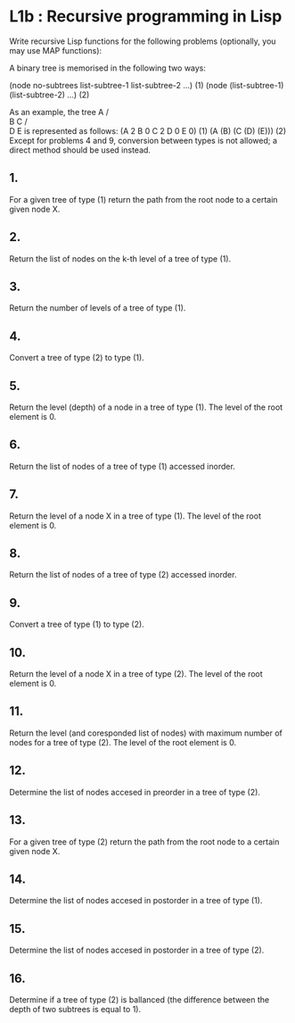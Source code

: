 # L1b : Recursive programming in Lisp

Write recursive Lisp functions for the following problems (optionally, you may use MAP functions):

A binary tree is memorised in the following two ways:

(node no-subtrees list-subtree-1 list-subtree-2 ...) (1)
(node (list-subtree-1) (list-subtree-2) ...) (2)

As an example, the tree
 A
/ \
B C
 / \
D   E
is represented as follows:
(A 2 B 0 C 2 D 0 E 0) (1)
(A (B) (C (D) (E))) (2)
Except for problems 4 and 9, conversion between types is not allowed; a direct method should be 
used instead.

## 1. 
For a given tree of type (1) return the path from the root node to a certain given node X.
## 2. 
Return the list of nodes on the k-th level of a tree of type (1).
## 3. 
Return the number of levels of a tree of type (1).
## 4. 
Convert a tree of type (2) to type (1).
## 5. 
Return the level (depth) of a node in a tree of type (1). The level of the root element is 0.
## 6. 
Return the list of nodes of a tree of type (1) accessed inorder.
## 7. 
Return the level of a node X in a tree of type (1). The level of the root element is 0.
## 8. 
Return the list of nodes of a tree of type (2) accessed inorder.
## 9. 
Convert a tree of type (1) to type (2).
## 10. 
Return the level of a node X in a tree of type (2). The level of the root element is 0.
## 11. 
Return the level (and coresponded list of nodes) with maximum number of nodes for a tree of type 
(2). The level of the root element is 0.
## 12. 
Determine the list of nodes accesed in preorder in a tree of type (2).
## 13. 
For a given tree of type (2) return the path from the root node to a certain given node X.
## 14. 
Determine the list of nodes accesed in postorder in a tree of type (1).
## 15. 
Determine the list of nodes accesed in postorder in a tree of type (2).
## 16. 
Determine if a tree of type (2) is ballanced (the difference between the depth of two subtrees is 
equal to 1).
